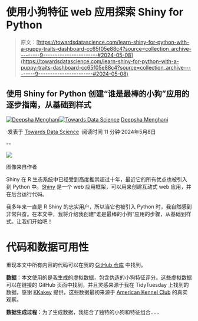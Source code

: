 # 使用小狗特征 web 应用探索 Shiny for Python

> 原文：[https://towardsdatascience.com/learn-shiny-for-python-with-a-puppy-traits-dashboard-cc65f05e88c4?source=collection_archive---------9-----------------------#2024-05-08](https://towardsdatascience.com/learn-shiny-for-python-with-a-puppy-traits-dashboard-cc65f05e88c4?source=collection_archive---------9-----------------------#2024-05-08)

## 使用 Shiny for Python 创建“谁是最棒的小狗”应用的逐步指南，从基础到样式

[](https://medium.com/@menghani.deepsha?source=post_page---byline--cc65f05e88c4--------------------------------)[![Deepsha Menghani](../Images/56a6ed8597c36e8c76d8a29a449325a4.png)](https://medium.com/@menghani.deepsha?source=post_page---byline--cc65f05e88c4--------------------------------)[](https://towardsdatascience.com/?source=post_page---byline--cc65f05e88c4--------------------------------)[![Towards Data Science](../Images/a6ff2676ffcc0c7aad8aaf1d79379785.png)](https://towardsdatascience.com/?source=post_page---byline--cc65f05e88c4--------------------------------) [Deepsha Menghani](https://medium.com/@menghani.deepsha?source=post_page---byline--cc65f05e88c4--------------------------------)

·发表于 [Towards Data Science](https://towardsdatascience.com/?source=post_page---byline--cc65f05e88c4--------------------------------) ·阅读时间 11 分钟·2024年5月8日

--

![](../Images/11371edbe2ffc6c7ea1072ff44f916d8.png)

图像来自作者

Shiny 在 R 生态系统中已经受到高度推崇超过十年，最近它的所有优点也被引入到 Python 中。[Shiny](https://shiny.posit.co/) 是一个 web 应用框架，可以用来创建互动式 web 应用，并在后台运行代码。

我多年来一直是 R Shiny 的忠实用户，所以当它也被引入 Python 时，我自然感到非常兴奋。在本文中，我将介绍我创建“谁是最棒的小狗”应用的步骤，从基础到样式。让我们开始吧！

# 代码和数据可用性

重现本文中所有内容的代码可以在我的 [GitHub 仓库](https://github.com/deepshamenghani/shinypython_meetup/tree/main?tab=readme-ov-file) 中找到。

**数据**：本文使用的是我生成的虚拟数据，包含伪造的小狗特征评分。这些虚拟数据可以在链接的 GitHub 页面中找到，并且灵感来源于我在 TidyTuesday 上找到的数据，感谢 [KKakey](https://github.com/kkakey/dog_traits_AKC/blob/main/README.md) 提供，这些数据最初来源于 [American Kennel Club](https://www.akc.org/) 的真实观察。

**数据生成过程**：为了生成数据，我结合了独特的小狗和特征组合……
